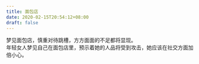 ```yaml
---
title: 面包店
date: 2020-02-15T20:54:12+08:00
draft: false
---
```


梦见面包店，慎重对待跳槽，方方面面的不足都将显现。<br>
年轻女人梦见自己在面包店里，预示着她的人品将受到攻击，她应该在社交方面加倍小心。<br>
